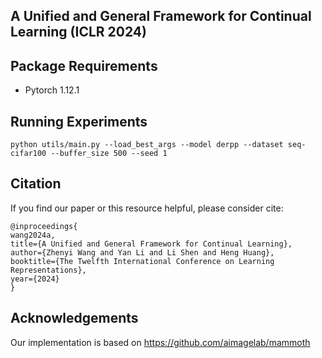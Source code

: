 ## A Unified and General Framework for Continual Learning  (ICLR 2024)


## Package Requirements
- Pytorch 1.12.1



## Running Experiments


`python utils/main.py --load_best_args --model derpp --dataset seq-cifar100 --buffer_size 500 --seed 1`


## Citation

If you find our paper or this resource helpful, please consider cite:

```
@inproceedings{
wang2024a,
title={A Unified and General Framework for Continual Learning},
author={Zhenyi Wang and Yan Li and Li Shen and Heng Huang},
booktitle={The Twelfth International Conference on Learning Representations},
year={2024}
}
```

## Acknowledgements 

Our implementation is based on https://github.com/aimagelab/mammoth
